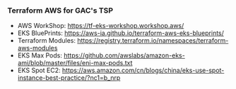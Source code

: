 ### Terraform AWS for GAC's TSP

- AWS WorkShop: https://tf-eks-workshop.workshop.aws/
- EKS BluePrints: https://aws-ia.github.io/terraform-aws-eks-blueprints/
- Terraform Modules: https://registry.terraform.io/namespaces/terraform-aws-modules
- EKS Max Pods: https://github.com/awslabs/amazon-eks-ami/blob/master/files/eni-max-pods.txt
- EKS Spot EC2: https://aws.amazon.com/cn/blogs/china/eks-use-spot-instance-best-practice/?nc1=b_nrp
